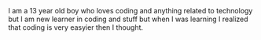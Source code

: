 <!DOCTYPE html>
<html>
  <head>
    <title> A 3RD Party App Store </title>
  </head>
  <body>
    I am a 13 year old boy who loves coding and anything related to technology but I am new learner in coding and stuff but when I was learning I realized that coding is very easyier then I thought.
  </body>
  </html>
